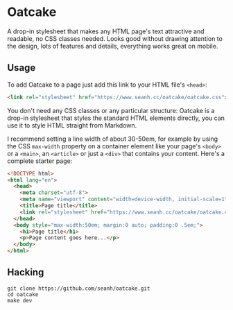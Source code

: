 Oatcake
=======

A drop-in stylesheet that makes any HTML page's text attractive and readable,
no CSS classes needed.
Looks good without drawing attention to the design,
lots of features and details,
everything works great on mobile.

Usage
-----

To add Oatcake to a page just add this link to your HTML file's
<code>&lt;head&gt;</code>:</p>

```html
<link rel="stylesheet" href="https://www.seanh.cc/oatcake/oatcake.css">
```

You don't need any CSS classes or any particular structure: Oatcake is a
drop-in stylesheet that styles the standard HTML elements directly, you can use
it to style HTML straight from Markdown.

I recommend setting a line width of about 30-50em, for example by using the CSS
`max-width` property on a container element like your page's `<body>` or a
`<main>`, an `<article>` or just a `<div>` that contains your content. Here's a
complete starter page:

```html
<!DOCTYPE html>
<html lang="en">
  <head>
    <meta charset="utf-8">
    <meta name="viewport" content="width=device-width, initial-scale=1">
    <title>Page title</title>
    <link rel="stylesheet" href="https://www.seanh.cc/oatcake/oatcake.css">
  </head>
  <body style="max-width:50em; margin:0 auto; padding:0 .5em;">
    <h1>Page title</h1>
    <p>Page content goes here...</p>
  </body>
</html>
```

Hacking
-------

```terminal
git clone https://github.com/seanh/oatcake.git
cd oatcake
make dev
```
